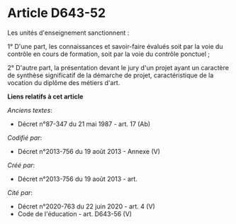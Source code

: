 # Article D643-52

Les unités d'enseignement sanctionnent :

1° D'une part, les connaissances et savoir-faire évalués soit par la voie du contrôle en cours de formation, soit par la voie
du contrôle ponctuel ;

2° D'autre part, la présentation devant le jury d'un projet ayant un caractère de synthèse significatif de la démarche de
projet, caractéristique de la vocation du diplôme des métiers d'art.

**Liens relatifs à cet article**

_Anciens textes_:

  - Décret n°87-347 du 21 mai 1987 - art. 17 (Ab)

_Codifié par_:

  - Décret n°2013-756 du 19 août 2013 -  Annexe (V)

_Créé par_:

  - Décret n°2013-756 du 19 août 2013 - art.

_Cité par_:

  - Décret n°2020-763 du 22 juin 2020 - art. 4 (V)
  - Code de l'éducation - art. D643-56 (V)
